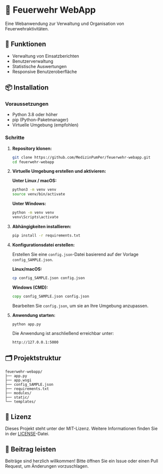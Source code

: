 # 🚒 Feuerwehr WebApp

Eine Webanwendung zur Verwaltung und Organisation von Feuerwehraktivitäten.

## 🔧 Funktionen

- Verwaltung von Einsatzberichten
- Benutzerverwaltung
- Statistische Auswertungen
- Responsive Benutzeroberfläche

## 📦 Installation

### Voraussetzungen

- Python 3.8 oder höher
- pip (Python-Paketmanager)
- Virtuelle Umgebung (empfohlen)

### Schritte

1. **Repository klonen:**

   ```bash
   git clone https://github.com/MedizinPumPer/feuerwehr-webapp.git
   cd feuerwehr-webapp
   ```

2. **Virtuelle Umgebung erstellen und aktivieren:**

   **Unter Linux / macOS:**

   ```bash
   python3 -m venv venv
   source venv/bin/activate
   ```

   **Unter Windows:**

   ```bash
   python -m venv venv
   venv\Scripts\activate
   ```

3. **Abhängigkeiten installieren:**

   ```bash
   pip install -r requirements.txt
   ```

4. **Konfigurationsdatei erstellen:**

   Erstellen Sie eine `config.json`-Datei basierend auf der Vorlage `config_SAMPLE.json`.

   **Linux/macOS:**

   ```bash
   cp config_SAMPLE.json config.json
   ```

   **Windows (CMD):**

   ```cmd
   copy config_SAMPLE.json config.json
   ```

   Bearbeiten Sie `config.json`, um sie an Ihre Umgebung anzupassen.

5. **Anwendung starten:**

   ```bash
   python app.py
   ```

   Die Anwendung ist anschließend erreichbar unter:

   ```
   http://127.0.0.1:5000
   ```

## 🗂️ Projektstruktur

```plaintext
feuerwehr-webapp/
├── app.py
├── app.wsgi
├── config_SAMPLE.json
├── requirements.txt
├── modules/
├── static/
└── templates/
```

## 📄 Lizenz

Dieses Projekt steht unter der MIT-Lizenz. Weitere Informationen finden Sie in der [LICENSE](LICENSE)-Datei.

## 🤝 Beitrag leisten

Beiträge sind herzlich willkommen! Bitte öffnen Sie ein Issue oder einen Pull Request, um Änderungen vorzuschlagen.
